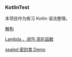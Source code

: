 ### KotlinTest
本项目作为练习 Kotlin 语法整理。

[解构](https://github.com/lvfaqiang/KotlinTest/tree/master/src/com/lvfq/demo/解构.kt)

[Lambda 、闭包 高阶函数](https://github.com/lvfaqiang/KotlinTest/tree/master/src/com/lvfq/demo/Lambda.kt)

[sealed 密封类 Demo](https://github.com/lvfaqiang/KotlinTest/tree/master/src/com/lvfq/project_1)